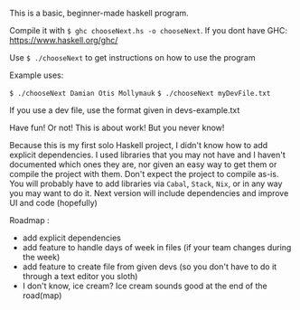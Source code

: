 This is a basic, beginner-made haskell program.

Compile it with `$ ghc chooseNext.hs -o chooseNext`. If you dont have GHC: https://www.haskell.org/ghc/

Use `$ ./chooseNext` to get instructions on how to use the program

Example uses:

`$ ./chooseNext Damian Otis Mollymauk`
`$ ./chooseNext myDevFile.txt`

If you use a dev file, use the format given in devs-example.txt

Have fun! Or not! This is about work! But you never know!

Because this is my first solo Haskell project, I didn't know how to add explicit dependencies.
I used libraries that you may not have and I haven't documented which ones they are, nor given an easy way to get them or compile the project with them. 
Don't expect the project to compile as-is. You will probably have to add libraries via `Cabal`, `Stack`, `Nix`, or in any way you may want to do it.
Next version will include dependencies and improve UI and code (hopefully)

Roadmap :
- add explicit dependencies
- add feature to handle days of week in files (if your team changes during the week)
- add feature to create file from given devs (so you don't have to do it through a text editor you sloth)
- I don't know, ice cream? Ice cream sounds good at the end of the road(map)
